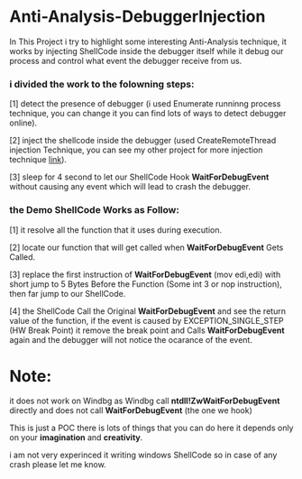 # Anti-Analysis-DebuggerInjection

In This Project i try to highlight some interesting Anti-Analysis technique, it works by injecting ShellCode inside the debugger itself while it debug our process and control what event the debugger receive from us.

### i divided the work to the folowning steps:

[1] detect the presence of debugger (i used Enumerate runninng process technique, you can change it you can find lots of ways to detect debugger online).

[2] inject the shellcode inside the debugger (used CreateRemoteThread injection Technique, you can see my other project for more injection technique [link](https://github.com/MahmoudZohdy/Process-Injection-Techniques)).

[3] sleep for 4 second to let our ShellCode Hook **WaitForDebugEvent** without causing any event which will lead to crash the debugger.



### the Demo ShellCode Works as Follow:

[1] it resolve all the function that it uses during execution.

[2] locate our function that will get called when **WaitForDebugEvent** Gets Called.

[3] replace the first instruction of **WaitForDebugEvent** (mov edi,edi) with short jump to 5 Bytes Before the Function (Some int 3 or nop instruction), then far jump to our ShellCode.

[4] the ShellCode Call the Original **WaitForDebugEvent** and see the return value of the function, if the event is caused by EXCEPTION_SINGLE_STEP (HW Break Point) it remove the break point and Calls **WaitForDebugEvent** again and the debugger will not notice the ocarance of the event.


# Note:
it does not work on Windbg as Windbg call **ntdll!ZwWaitForDebugEvent** directly and does not call **WaitForDebugEvent** (the one we hook)

This is just a POC there is lots of things that you can do here it depends only on your **imagination** and **creativity**.

i am not very experinced it writing windows ShellCode so in case of any crash please let me know.
